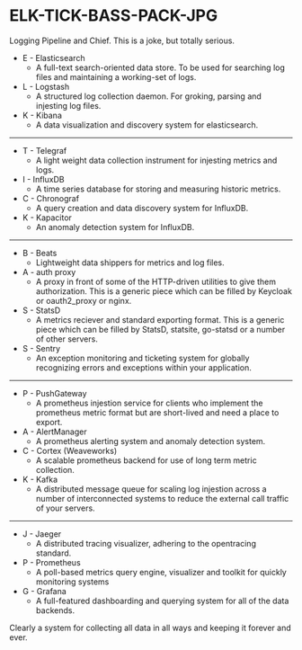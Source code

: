 # ELK-TICK-BASS-PACK-JPG
Logging Pipeline and Chief.
This is a joke, but totally serious.

- E - Elasticsearch
    * A full-text search-oriented data store. To be used for searching log files and maintaining a working-set of logs.
- L - Logstash
    * A structured log collection daemon. For groking, parsing and injesting log files.
- K - Kibana
    * A data visualization and discovery system for elasticsearch.

---

- T - Telegraf
    * A light weight data collection instrument for injesting metrics and logs.
- I - InfluxDB
    * A time series database for storing and measuring historic metrics.
- C - Chronograf
    * A query creation and data discovery system for InfluxDB.
- K - Kapacitor
    * An anomaly detection system for InfluxDB.

---

- B - Beats
    * Lightweight data shippers for metrics and log files.
- A - auth proxy
    * A proxy in front of some of the HTTP-driven utilities to give them authorization.
    This is a generic piece which can be filled by Keycloak or oauth2_proxy or nginx.
- S - StatsD
    * A metrics reciever and standard exporting format.
    This is a generic piece which can be filled by StatsD, statsite, go-statsd or a number of other servers.
- S - Sentry
    * An exception monitoring and ticketing system for globally recognizing errors and exceptions within your application.

---

- P - PushGateway
    * A prometheus injestion service for clients who implement the prometheus metric format but are short-lived and need a place to export.
- A - AlertManager
    * A prometheus alerting system and anomaly detection system.
- C - Cortex (Weaveworks)
    * A scalable prometheus backend for use of long term metric collection.
- K - Kafka
    * A distributed message queue for scaling log injestion across a number of interconnected systems to reduce the external call traffic of your servers.

---

- J - Jaeger
    * A distributed tracing visualizer, adhering to the opentracing standard.
- P - Prometheus
    * A poll-based metrics query engine, visualizer and toolkit for quickly monitoring systems
- G - Grafana
    * A full-featured dashboarding and querying system for all of the data backends.

Clearly a system for collecting all data in all ways and keeping it forever and ever.
